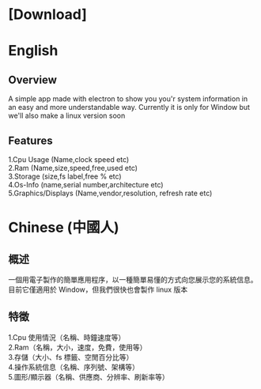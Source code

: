 # [Download]


# English
## Overview
A simple app made with electron to show you you'r system information in an easy and more understandable way.
Currently it is only for Window but we'll also make a linux version soon

## Features
1.Cpu Usage (Name,clock speed etc)                                   
2.Ram (Name,size,speed,free,used etc)                                       
3.Storage (size,fs label,free % etc)                          
4.Os-Info (name,serial number,architecture etc)                              
5.Graphics/Displays (Name,vendor,resolution, refresh rate etc)

# Chinese (中國人)
## 概述
一個用電子製作的簡單應用程序，以一種簡單易懂的方式向您展示您的系統信息。
目前它僅適用於 Window，但我們很快也會製作 linux 版本

## 特徵
1.Cpu 使用情況（名稱、時鐘速度等）                               
2.Ram（名稱，大小，速度，免費，使用等）                          
3.存儲（大小、fs 標籤、空閒百分比等）                                       
4.操作系統信息（名稱、序列號、架構等）                                
5.圖形/顯示器（名稱、供應商、分辨率、刷新率等）
